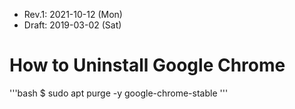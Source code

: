 * Rev.1: 2021-10-12 (Mon)
* Draft: 2019-03-02 (Sat)
 
# How to Uninstall Google Chrome

'''bash
$ sudo apt purge -y google-chrome-stable
'''
